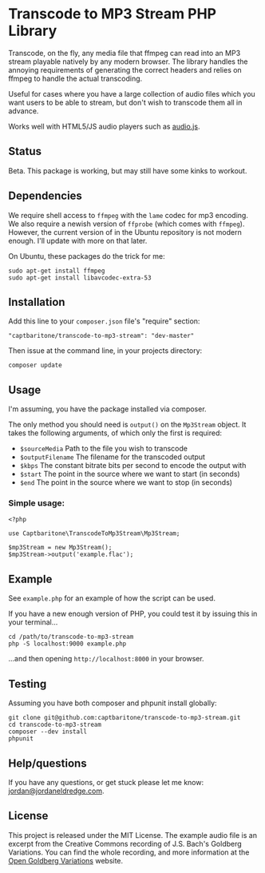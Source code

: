 # Transcode to MP3 Stream PHP Library

Transcode, on the fly, any media file that ffmpeg can read into an MP3 stream
playable natively by any modern browser. The library handles the annoying
requirements of generating the correct headers and relies on ffmpeg to handle
the actual transcoding.

Useful for cases where you have a large collection of audio files which you
want users to be able to stream, but don't wish to transcode them all in
advance.

Works well with HTML5/JS audio players such as
[audio.js](http://kolber.github.io/audiojs/).

## Status

Beta. This package is working, but may still have some kinks to workout.

## Dependencies

We require shell access to `ffmpeg` with the `lame` codec for mp3 encoding.
We also require a newish version of `ffprobe` (which comes with `ffmpeg`).
However, the current version of in the Ubuntu repository is not modern enough.
I'll update with more on that later.

On Ubuntu, these packages do the trick for me:

    sudo apt-get install ffmpeg
    sudo apt-get install libavcodec-extra-53

## Installation

Add this line to your `composer.json` file's "require" section:

    "captbaritone/transcode-to-mp3-stream": "dev-master"

Then issue at the command line, in your projects directory:

    composer update

## Usage

I'm assuming, you have the package installed via composer.

The only method you should need is `output()` on the `Mp3Stream` object. It
takes the following arguments, of which only the first is required:

- `$sourceMedia` Path to the file  you wish to transcode
- `$outputFilename` The filename for the transcoded output
- `$kbps` The constant bitrate bits per second to encode the output with
- `$start` The point in the source where we want to start (in seconds)
- `$end` The point in the source where we want to stop (in seconds)

### Simple usage:

    <?php

    use Captbaritone\TranscodeToMp3Stream\Mp3Stream;

    $mp3Stream = new Mp3Stream();
    $mp3Stream->output('example.flac');

## Example

See `example.php` for an example of how the script can be used.

If you have a new enough version of PHP, you could test it by issuing this in
your terminal...

    cd /path/to/transcode-to-mp3-stream
    php -S localhost:9000 example.php


...and then opening `http://localhost:8000` in your browser.

## Testing

Assuming you have both composer and phpunit install globally:

    git clone git@github.com:captbaritone/transcode-to-mp3-stream.git
    cd transcode-to-mp3-stream
    composer --dev install
    phpunit

## Help/questions

If you have any questions, or get stuck please let me know:
<jordan@jordaneldredge.com>.

## License

This project is released under the MIT License. The example audio file is an
excerpt from the Creative Commons recording of J.S. Bach's Goldberg Variations.
You can find the whole recording, and more information at the [Open Goldberg
Variations] website.

[Open Goldberg Variations]: http://www.opengoldbergvariations.org/

